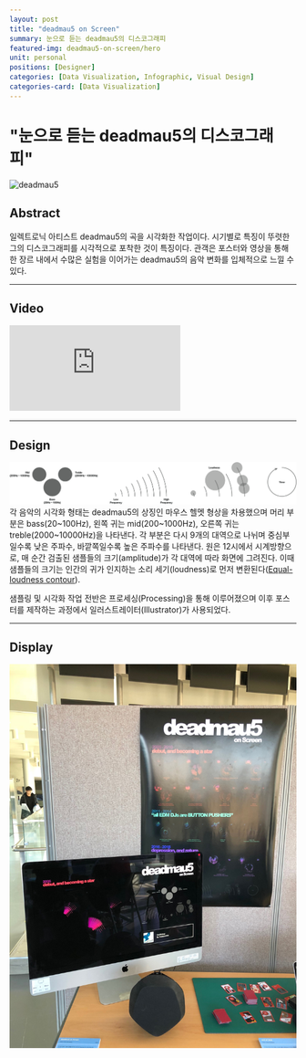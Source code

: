 ```yaml
---
layout: post
title: "deadmau5 on Screen"
summary: 눈으로 듣는 deadmau5의 디스코그래피
featured-img: deadmau5-on-screen/hero
unit: personal
positions: [Designer]
categories: [Data Visualization, Infographic, Visual Design]
categories-card: [Data Visualization]
---
```


# "눈으로 듣는 deadmau5의 디스코그래피"


![deadmau5](/assets/img/posts/deadmau5-on-screen/P3.png#center)
## Abstract
일렉트로닉 아티스트 deadmau5의 곡을 시각화한 작업이다. 시기별로 특징이 뚜렷한 그의 디스코그래피를 시각적으로 포착한 것이 특징이다. 관객은 포스터와 영상을 통해 한 장르 내에서 수많은 실험을 이어가는 deadmau5의 음악 변화를 입체적으로 느낄 수 있다.

***

## Video
<div class="video-container">
	<iframe class="video-frame" src="https://www.youtube.com/embed/5BmQ8_9CkDE" frameborder="0" allow="accelerometer; autoplay; encrypted-media; gyroscope; picture-in-picture" allowfullscreen></iframe>
</div>

***

## Design
![Design](/assets/img/posts/deadmau5-on-screen/design.png#center)
각 음악의 시각화 형태는 deadmau5의 상징인 마우스 헬멧 형상을 차용했으며 머리 부분은 bass(20~100Hz), 왼쪽 귀는 mid(200~1000Hz), 오른쪽 귀는 treble(2000~10000Hz)을 나타낸다. 각 부분은 다시 9개의 대역으로 나뉘며 중심부일수록 낮은 주파수, 바깥쪽일수록 높은 주파수를 나타낸다. 원은 12시에서 시계방향으로, 매 순간 검출된 샘플들의 크기(amplitude)가 각 대역에 따라 화면에 그려진다. 이때 샘플들의 크기는 인간의 귀가 인지하는 소리 세기(loudness)로 먼저 변환된다([Equal-loudness contour](https://en.wikipedia.org/wiki/Equal-loudness_contour)).

샘플링 및 시각화 작업 전반은 프로세싱(Processing)을 통해 이루어졌으며 이후 포스터를 제작하는 과정에서 일러스트레이터(Illustrator)가 사용되었다.

***

## Display
![Display](/assets/img/posts/deadmau5-on-screen/display.jpg#center)